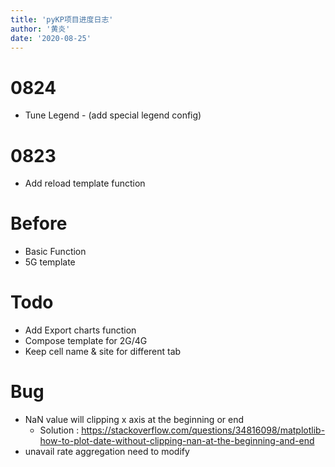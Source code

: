```yaml
---
title: 'pyKP项目进度日志'
author: '黄炎'
date: '2020-08-25'
---
```



# 0824
- Tune Legend - (add special legend config)

# 0823
- Add reload template function

# Before
- Basic Function
- 5G template

# Todo
  - Add Export charts function
  - Compose template for 2G/4G
  - Keep cell name & site for different tab
# Bug
- NaN value will clipping x axis at the beginning or end
  - Solution : https://stackoverflow.com/questions/34816098/matplotlib-how-to-plot-date-without-clipping-nan-at-the-beginning-and-end
- unavail rate aggregation need to modify
